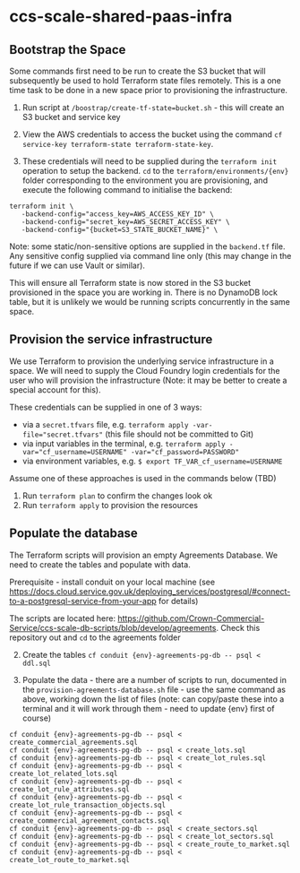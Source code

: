 # ccs-scale-shared-paas-infra

## Bootstrap the Space

Some commands first need to be run to create the S3 bucket that will subsequently be used to hold Terraform state files remotely. This is a one time task to be done in a new space prior to provisioning the infrastructure.

1. Run script at `/boostrap/create-tf-state=bucket.sh` - this will create an S3 bucket and service key

2. View the AWS credentials to access the bucket using the command `cf service-key terraform-state terraform-state-key`. 

3. These credentials will need to be supplied during the `terraform init` operation to setup the backend. `cd` to the `terraform/environments/{env}` folder corresponding to the environment you are provisioning, and execute the following command to initialise the backend:

```
terraform init \
   -backend-config="access_key=AWS_ACCESS_KEY_ID" \
   -backend-config="secret_key=AWS_SECRET_ACCESS_KEY" \
   -backend-config="{bucket=S3_STATE_BUCKET_NAME}" \
```

Note: some static/non-sensitive options are supplied in the `backend.tf` file. Any sensitive config supplied via command line only (this may change in the future if we can use Vault or similar).

This will ensure all Terraform state is now stored in the S3 bucket provisioned in the space you are working in. There is no DynamoDB lock table, but it is unlikely we would be running scripts concurrently in the same space.

## Provision the service infrastructure

We use Terraform to provision the underlying service infrastructure in a space. We will need to supply the Cloud Foundry login credentials for the user who will provision the infrastructure (Note: it may be better to create a special account for this).

These credentials can be supplied in one of 3 ways:

* via a `secret.tfvars` file, e.g.  `terraform apply -var-file="secret.tfvars"` (this file should not be committed to Git)
* via input variables in the terminal, e.g. `terraform apply -var="cf_username=USERNAME" -var="cf_password=PASSWORD"`
* via environment variables, e.g. `$ export TF_VAR_cf_username=USERNAME`

Assume one of these approaches is used in the commands below (TBD)

1. Run `terraform plan` to confirm the changes look ok
2. Run `terraform apply` to provision the resources

## Populate the database

The Terraform scripts will provision an empty Agreements Database. We need to create the tables and populate with data. 

Prerequisite - install conduit on your local machine (see https://docs.cloud.service.gov.uk/deploying_services/postgresql/#connect-to-a-postgresql-service-from-your-app for details)

The scripts are located here: https://github.com/Crown-Commercial-Service/ccs-scale-db-scripts/blob/develop/agreements. Check this repository out and `cd` to the agreements folder 

2. Create the tables `cf conduit {env}-agreements-pg-db -- psql < ddl.sql`

3. Populate the data - there are a number of scripts to run, documented in the `provision-agreements-database.sh` file - use the same command as above, working down the list of files (note: can copy/paste these into a terminal and it will work through them - need to update {env} first of course)

```
cf conduit {env}-agreements-pg-db -- psql < create_commercial_agreements.sql
cf conduit {env}-agreements-pg-db -- psql < create_lots.sql
cf conduit {env}-agreements-pg-db -- psql < create_lot_rules.sql
cf conduit {env}-agreements-pg-db -- psql < create_lot_related_lots.sql
cf conduit {env}-agreements-pg-db -- psql < create_lot_rule_attributes.sql
cf conduit {env}-agreements-pg-db -- psql < create_lot_rule_transaction_objects.sql
cf conduit {env}-agreements-pg-db -- psql < create_commercial_agreement_contacts.sql
cf conduit {env}-agreements-pg-db -- psql < create_sectors.sql
cf conduit {env}-agreements-pg-db -- psql < create_lot_sectors.sql
cf conduit {env}-agreements-pg-db -- psql < create_route_to_market.sql
cf conduit {env}-agreements-pg-db -- psql < create_lot_route_to_market.sql
```
